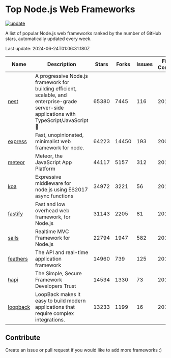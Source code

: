 # Top Node.js Web Frameworks

[![update](https://github.com/sunnysid3up/nodejs-web-frameworks/actions/workflows/update.yml/badge.svg)](https://github.com/sunnysid3up/nodejs-web-frameworks/actions/workflows/update.yml)

A list of popular Node.js web frameworks ranked by the number of GitHub stars, automatically updated every week.

Last update: 2024-06-24T01:06:31.180Z

| Name          | Description          | Stars                     | Forks          | Issues               | First Commit        | Last Commit         | Language          |
|---------------|----------------------|---------------------------|----------------|----------------------|---------------------|---------------------|-------------------|
| [nest](https://github.com/nestjs/nest) | A progressive Node.js framework for building efficient, scalable, and enterprise-grade server-side applications with TypeScript/JavaScript 🚀 | 65380 | 7445 | 116 | 2017 | 2024-06-23 | TS |
| [express](https://github.com/expressjs/express) | Fast, unopinionated, minimalist web framework for node. | 64223 | 14450 | 193 | 2009 | 2024-06-23 | JS |
| [meteor](https://github.com/meteor/meteor) | Meteor, the JavaScript App Platform | 44117 | 5157 | 312 | 2012 | 2024-06-23 | JS |
| [koa](https://github.com/koajs/koa) | Expressive middleware for node.js using ES2017 async functions | 34972 | 3221 | 56 | 2013 | 2024-06-23 | JS |
| [fastify](https://github.com/fastify/fastify) | Fast and low overhead web framework, for Node.js | 31143 | 2205 | 81 | 2016 | 2024-06-23 | JS |
| [sails](https://github.com/balderdashy/sails) | Realtime MVC Framework for Node.js | 22794 | 1947 | 582 | 2012 | 2024-06-23 | JS |
| [feathers](https://github.com/feathersjs/feathers) | The API and real-time application framework | 14960 | 739 | 125 | 2011 | 2024-06-23 | TS |
| [hapi](https://github.com/hapijs/hapi) | The Simple, Secure Framework Developers Trust | 14534 | 1330 | 73 | 2011 | 2024-06-23 | JS |
| [loopback](https://github.com/strongloop/loopback) | LoopBack makes it easy to build modern applications that require complex integrations. | 13233 | 1199 | 16 | 2013 | 2024-06-23 | JS |

## Contribute 

Create an issue or pull request if you would like to add more frameworks :)
